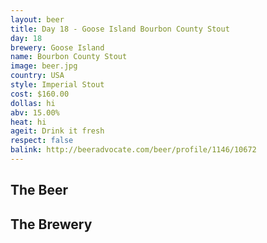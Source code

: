 ```yaml
---
layout: beer
title: Day 18 - Goose Island Bourbon County Stout
day: 18
brewery: Goose Island
name: Bourbon County Stout
image: beer.jpg
country: USA
style: Imperial Stout
cost: $160.00
dollas: hi
abv: 15.00%
heat: hi
ageit: Drink it fresh
respect: false
balink: http://beeradvocate.com/beer/profile/1146/10672
---
```

## The Beer

## The Brewery

